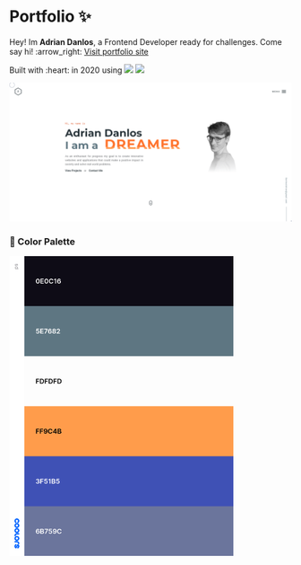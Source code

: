 # Portfolio :sparkles:
<p>Hey! Im <b>Adrian Danlos</b>, a Frontend Developer ready for challenges. Come say hi! :arrow_right:
  <a href="https://adriandanlos.es/">Visit portfolio site</a>
</p>

<p>
  <span>Built with :heart: in 2020 using</span>
  <img src="https://img.shields.io/badge/-VueJS-41B883">
  <img src="https://img.shields.io/badge/-SASS-FF69B4">
</p>



<img src="https://raw.githubusercontent.com/AdrianDanlos/Portfolio/master/public/images/github.png" alt="landing" />



### :fallen_leaf: Color Palette
<img src="https://raw.githubusercontent.com/AdrianDanlos/Portfolio/master/public/images/palette.png" alt="palette" width="400"/>
